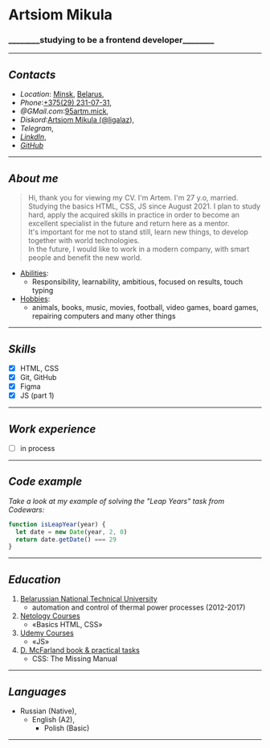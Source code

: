 # **Artsiom Mikula**

### \_\_\_\_\_\_\_\_studying to be a frontend developer\_\_\_\_\_\_\_\_

---

## **_Contacts_**

- _Location_: <u>Minsk</u>, <u>Belarus</u>,
- _Phone_:<u>+375(29) 231-07-31</u>,
- _@GMail.com_:<u>95artm.mick</u>,
- _Diskord_:<u>Artsiom Mikula (@ligalaz</u>),
- _Telegram_,
- <a href="https://www.linkedin.com/in/%D0%B0%D1%80%D1%82%D1%91%D0%BC-%D0%BC%D0%B8%D0%BA%D1%83%D0%BB%D0%B0-495a73221/" target="_blank">_LinkdIn_</a>,
- <a href="https://github.com/ligalaz" target="_blank">_GitHub_</a>

---

## **_About me_**

> Hi, thank you for viewing my CV. I'm Artem. I'm 27 y.o, married.  
> Studying the basics HTML, CSS, JS since August 2021. I plan to study hard, apply the acquired skills in practice in order to become an excellent specialist in the future and return here as a mentor.  
> It's important for me not to stand still, learn new things, to develop together with world technologies.  
> In the future, I would like to work in a modern company, with smart people and benefit the new world.

- <u>Abilities</u>:
  - Responsibility, learnability, ambitious, focused on results, touch typing
- <u>Hobbies</u>:
  - animals, books, music, movies, football, video games, board games,
    repairing computers and many other things

---

## **_Skills_**

- [x] HTML, CSS
- [x] Git, GitHub
- [x] Figma
- [x] JS (part 1)

---

## **_Work experience_**

- [ ] in process

---

## **_Code example_**

_Take a look at my example of solving the "Leap Years" task from Codewars:_

```js
function isLeapYear(year) {
  let date = new Date(year, 2, 0)
  return date.getDate() === 29
}
```

---

## **_Education_**

1. <u>Belarussian National Technical University</u>
   - automation and control of thermal power processes (2012-2017)
2. <u>Netology Courses</u>
   - «Basics HTML, CSS»
3. <u>Udemy Courses</u>
   - «JS»
4. <u>D. McFarland book & practical tasks</u>
   - CSS: The Missing Manual

---

## **_Languages_**

- Russian (Native),
  - English (A2),
    - Polish (Basic)

---
